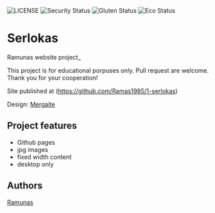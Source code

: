 ![LICENSE](https://img.shields.io/badge/license-MIT-blue.svg?style=flat-square)
![Security Status](https://img.shields.io/security-headers?label=Security&url=https%3A%2F%2Fgithub.com&style=flat-square)
![Gluten Status](https://img.shields.io/badge/Gluten-Free-green.svg)
![Eco Status](https://img.shields.io/badge/ECO-Friendly-green.svg)

# Serlokas

Ramunas website project_

This project is for educational porpuses only. Pull request are welcome. Thank you for your cooperation!

Site published at (https://github.com/Ramas1985/1-serlokas)

Design: [Mergaite](https://github.com/Ramas1985/1-serlokas)

## Project features

- Github pages
- jpg images
- fixed width content
- desktop only

## Authors

[Ramunas](https://github.com/Ramas1985)
